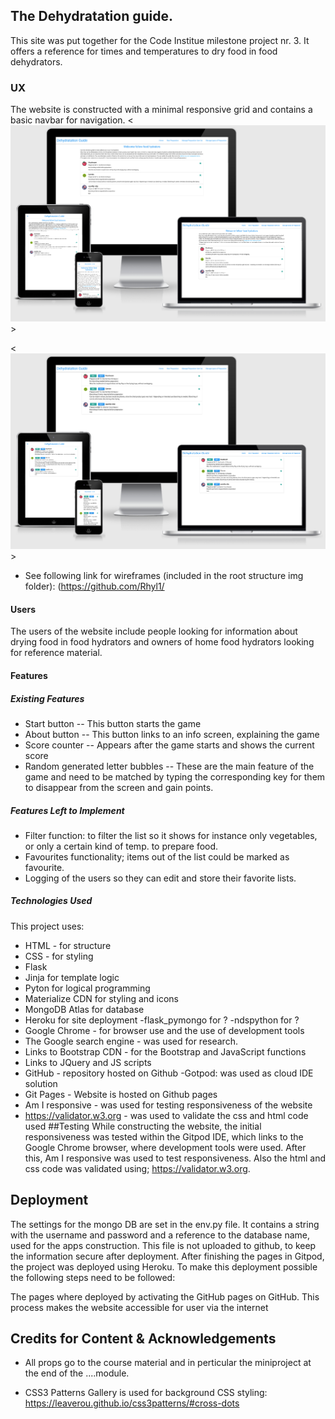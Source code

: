 ## The Dehydratation guide. 
This site was put together for the Code Institue milestone project nr. 3.
It offers a reference for times and temperatures to dry food in food dehydrators.

### UX
The website is constructed with a minimal responsive grid and contains a basic navbar for navigation.
<![alt](https://github.com/Rhyl1/Dehydratation-guide/blob/5b92296606871c15af749687e66ca4aaf295ad30/static/img/responsive1.png)>

<![alt](https://github.com/Rhyl1/Dehydratation-guide/blob/5b92296606871c15af749687e66ca4aaf295ad30/static/img/responsive2.png)>
- See following link for wireframes (included in the root structure img folder): 
(https://github.com/Rhyl1/

#### Users
The users of the website include people looking for information about drying food in food hydrators and owners of home food hydrators looking for reference material.


#### Features
##### Existing Features
- Start button -- This button starts the game
- About button -- This button links to an info screen, explaining the game
- Score counter -- Appears after the game starts and shows the current score
- Random generated letter bubbles -- These are the main feature of the game and need to be matched by typing the corresponding key for them to disappear from the screen and gain points.

##### Features Left to Implement
- Filter function: to filter the list so it shows for instance only vegetables, or only a certain kind of temp. to prepare food. 
- Favourites functionality; items out of the list could be marked as favourite.
- Logging of the users so they can edit and store their favorite lists.


##### Technologies Used
This project uses:

- HTML - for structure
- CSS - for styling
- Flask
- Jinja for template logic
- Pyton for logical programming
- Materialize CDN for styling and icons
- MongoDB Atlas for database
- Heroku for site deployment
-flask_pymongo for ?
-ndspython for ?
- Google Chrome - for browser use and the use of development tools
- The Google search engine - was used for research.
- Links to Bootstrap CDN - for the Bootstrap and JavaScript functions
- Links to JQuery and JS scripts
- GitHub - repository hosted on Github -Gotpod: was used as cloud IDE solution
- Git Pages - Website is hosted on Github pages
- Am I responsive - was used for testing responsiveness of the website
- https://validator.w3.org - was used to validate the css and html code used
##Testing
While constructing the website, the initial responsiveness was tested within the Gitpod IDE, which links to the Google Chrome browser, where development tools were used.
After this, Am I responsive was used to test responsiveness.
Also the html and css code was validated using; https://validator.w3.org. 

## Deployment
The settings for the mongo DB are set in the env.py file. It contains a string with the username and password and a reference to the database name, used for the apps construction. This file is 
not uploaded to github, to keep the information secure after deployment. After finishing the pages in Gitpod, the project was deployed using Heroku. 
To make this deployment possible the following steps need to be followed:

The pages where deployed by activating the GitHub pages on GitHub. This process makes the website accessible for user via the internet
## Credits for Content & Acknowledgements
- All props go to the course material and in perticular the miniproject at the end of the ....module.


- CSS3 Patterns Gallery is used for background CSS styling:
https://leaverou.github.io/css3patterns/#cross-dots

